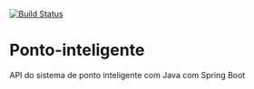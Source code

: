 [![Build Status](https://travis-ci.org/michelspirlandeli/ponto-inteligente-api.svg?branch=master)](https://travis-ci.org/michelspirlandeli/ponto-inteligente-api)
# Ponto-inteligente
API do sistema de ponto inteligente com Java com Spring Boot
